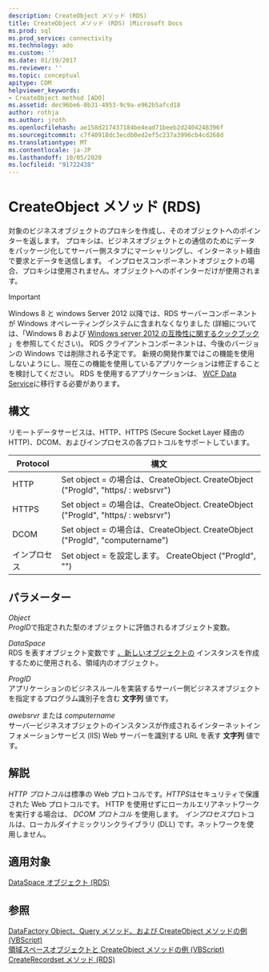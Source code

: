 ```yaml
---
description: CreateObject メソッド (RDS)
title: CreateObject メソッド (RDS) |Microsoft Docs
ms.prod: sql
ms.prod_service: connectivity
ms.technology: ado
ms.custom: ''
ms.date: 01/19/2017
ms.reviewer: ''
ms.topic: conceptual
apitype: COM
helpviewer_keywords:
- CreateObject method [ADO]
ms.assetid: dec96be6-0b31-4953-9c9a-e962b5afcd18
author: rothja
ms.author: jroth
ms.openlocfilehash: ae158d217437184be4ead71beeb2d2404248396f
ms.sourcegitcommit: c7f40918dc3ecdb0ed2ef5c237a3996cb4cd268d
ms.translationtype: MT
ms.contentlocale: ja-JP
ms.lasthandoff: 10/05/2020
ms.locfileid: "91722438"
---
```

# <a name="createobject-method-rds"></a>CreateObject メソッド (RDS)
対象のビジネスオブジェクトのプロキシを作成し、そのオブジェクトへのポインターを返します。 プロキシは、ビジネスオブジェクトとの通信のためにデータをパッケージ化してサーバー側スタブにマーシャリングし、インターネット経由で要求とデータを送信します。 インプロセスコンポーネントオブジェクトの場合、プロキシは使用されません。オブジェクトへのポインターだけが使用されます。  
  
> [!IMPORTANT]
>  Windows 8 と windows Server 2012 以降では、RDS サーバーコンポーネントが Windows オペレーティングシステムに含まれなくなりました (詳細については、「Windows 8 および [Windows server 2012 の互換性に関するクックブック](https://www.microsoft.com/download/details.aspx?id=27416) 」を参照してください)。 RDS クライアントコンポーネントは、今後のバージョンの Windows では削除される予定です。 新規の開発作業ではこの機能を使用しないようにし、現在この機能を使用しているアプリケーションは修正することを検討してください。 RDS を使用するアプリケーションは、 [WCF Data Service](/dotnet/framework/wcf/)に移行する必要があります。  
  
## <a name="syntax"></a>構文  
 リモートデータサービスは、HTTP、HTTPS (Secure Socket Layer 経由の HTTP)、DCOM、およびインプロセスの各プロトコルをサポートしています。  
  
|Protocol|構文|  
|--------------|------------|  
|HTTP|Set object = の場合は、CreateObject. CreateObject ("ProgId", "https/ \: websrvr")|  
|HTTPS|Set object = の場合は、CreateObject. CreateObject ("ProgId", "https/ \: websrvr")|  
|DCOM|Set object = の場合は、CreateObject. CreateObject ("ProgId", "computername")|  
|インプロセス|Set object = を設定します。 CreateObject ("ProgId", "")|  
  
## <a name="parameters"></a>パラメーター  
 *Object*  
 *ProgID*で指定された型のオブジェクトに評価されるオブジェクト変数。  
  
 *DataSpace*  
 RDS を表すオブジェクト変数です [。新しいオブジェクトの](./dataspace-object-rds.md) インスタンスを作成するために使用される、領域内のオブジェクト。  
  
 *ProgID*  
 アプリケーションのビジネスルールを実装するサーバー側ビジネスオブジェクトを指定するプログラム識別子を含む **文字列** 値です。  
  
 *awebsrvr* または *computername*  
 サーバービジネスオブジェクトのインスタンスが作成されるインターネットインフォメーションサービス (IIS) Web サーバーを識別する URL を表す **文字列** 値です。  
  
## <a name="remarks"></a>解説  
 *HTTP プロトコル*は標準の Web プロトコルです。*HTTPS*はセキュリティで保護された Web プロトコルです。 HTTP を使用せずにローカルエリアネットワークを実行する場合は、 *DCOM プロトコル* を使用します。 *インプロセス*プロトコルは、ローカルダイナミックリンクライブラリ (DLL) です。ネットワークを使用しません。  
  
## <a name="applies-to"></a>適用対象  
 [DataSpace オブジェクト (RDS)](./dataspace-object-rds.md)  
  
## <a name="see-also"></a>参照  
 [DataFactory Object、Query メソッド、および CreateObject メソッドの例 (VBScript)](./datafactory-object-query-method-and-createobject-method-example-vbscript.md)   
 [領域スペースオブジェクトと CreateObject メソッドの例 (VBScript)](./dataspace-object-and-createobject-method-example-vbscript.md)   
 [CreateRecordset メソッド (RDS)](./createrecordset-method-rds.md)